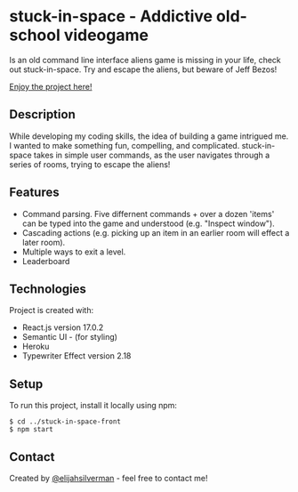 # stuck-in-space - Addictive old-school videogame

Is an old command line interface aliens game is missing in your life, check out stuck-in-space. Try and escape the aliens, but beware of Jeff Bezos!

[Enjoy the project here!](https://stuck-in-space.netlify.app/)

## Description

While developing my coding skills, the idea of building a game intrigued me. I wanted to make something fun, compelling, and complicated. stuck-in-space takes in simple user commands, as the user navigates through a series of rooms, trying to escape the aliens!

## Features

- Command parsing. Five differnent commands + over a dozen 'items' can be typed into the game and understood (e.g. "Inspect window").
- Cascading actions (e.g. picking up an item in an earlier room will effect a later room).
- Multiple ways to exit a level.
- Leaderboard

## Technologies

Project is created with:

- React.js version 17.0.2
- Semantic UI - (for styling)
- Heroku
- Typewriter Effect version 2.18

## Setup

To run this project, install it locally using npm:

```
$ cd ../stuck-in-space-front
$ npm start

```

## Contact

Created by [@elijahsilverman](https://elijahsilverman.com) - feel free to contact me!
